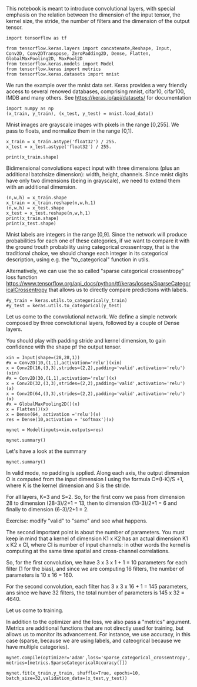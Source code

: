 This notebook is meant to introduce convolutional layers, with special emphasis on the relation between the dimension of the input tensor, the kernel size, the stride, the number of filters and the dimension of the output tensor.


```
import tensorflow as tf
```


```
from tensorflow.keras.layers import concatenate,Reshape, Input, Conv2D, Conv2DTranspose, ZeroPadding2D, Dense, Flatten, GlobalMaxPooling2D, MaxPool2D
from tensorflow.keras.models import Model
from tensorflow.keras import metrics
from tensorflow.keras.datasets import mnist
```

We run the example over the mnist data set. Keras provides a very friendly access to several renowed databases, comprising mnist, cifar10, cifar100, IMDB and many others. See https://keras.io/api/datasets/ for documentation


```
import numpy as np
(x_train, y_train), (x_test, y_test) = mnist.load_data()
```

Mnist images are grayscale images with pixels in the range [0,255].
We pass to floats, and normalize them in the range [0,1].


```
x_train = x_train.astype('float32') / 255.
x_test = x_test.astype('float32') / 255.
```


```
print(x_train.shape)
```

Bidimensional convolutions expect input with three dimensions (plus an additional batchsize dimension): width, height, channels.
Since mnist digits have only two dimensions (being in grayscale), we need to extend them with an additional dimension.


```
(n,w,h) = x_train.shape
x_train = x_train.reshape(n,w,h,1)
(n,w,h) = x_test.shape
x_test = x_test.reshape(n,w,h,1)
print(x_train.shape)
print(x_test.shape)
```

Mnist labels are integers in the range [0,9]. Since the network will produce probabilities for each one of these categories, if we want to compare it with the ground trouth probability using categorical crossentropy, that is the traditional choice, we should change each integer in its categorical description, using e.g. the "to_categorical" function in utils.

Alternatively, we can use the so called "sparse categorical crossentropy" loss function https://www.tensorflow.org/api_docs/python/tf/keras/losses/SparseCategoricalCrossentropy that allows us to directly compare predictions with labels.


```
#y_train = keras.utils.to_categorical(y_train)
#y_test = keras.utils.to_categorical(y_test)
```

Let us come to the convolutional network. We define a simple network composed by three convolutional layers, followed by a couple of Dense layers.

You should play with padding stride and kernel dimension, to gain confidence with the shape pf the output tensor.


```
xin = Input(shape=(28,28,1))
#x = Conv2D(10,(1,1),activation='relu')(xin)
x = Conv2D(16,(3,3),strides=(2,2),padding='valid',activation='relu')(xin)
#x = Conv2D(30,(1,1),activation='relu')(x)
x = Conv2D(32,(3,3),strides=(2,2),padding='valid',activation='relu')(x)
x = Conv2D(64,(3,3),strides=(2,2),padding='valid',activation='relu')(x)
#x = GlobalMaxPooling2D()(x)
x = Flatten()(x)
x = Dense(64, activation ='relu')(x)
res = Dense(10,activation = 'softmax')(x)

mynet = Model(inputs=xin,outputs=res)
```


```
mynet.summary()
```

Let's have a look at the summary


```
mynet.summary()
```

In valid mode, no padding is applied.
Along each axis, the output dimension O is computed from the input dimension I using the formula O=(I-K)/S +1, where K is the kernel dimension and S is the stride.

For all layers, K=3 and S=2. So, for the first conv we pass from dimension 28
to dimension (28-3)/2+1 = 13, then to dimension (13-3)/2+1 = 6 and finally to dimension (6-3)/2+1 = 2.

Exercise: modify "valid" to "same" and see what happens.

The second important point is about the number of parameters.
You must keep in mind that a kernel of dimension K1 x K2 has an actual dimension K1 x K2 x CI, where CI is number of input channels: in other words the kernel is computing at the same time spatial and cross-channel correlations.

So, for the first convolution, we have 3 x 3 x 1 + 1 = 10 parameters for each filter (1 for the bias), and since we are computing 16 filters, the number of parameters is 10 x 16 = 160.

For the second convolution, each filter has 3 x 3 x 16 + 1 = 145 parameters, ans since we have 32 filters, the total number of parameters is 145 x 32 = 4640.



Let us come to training.

In addition to the optimizer and the loss, we also pass a "metrics" argument. Metrics are additional functions that are not directly used for training, but allows us to monitor its advancement. For instance, we use accuracy, in this case (sparse, because we are using labels, and cateogrical because we have multiple categories).


```
mynet.compile(optimizer='adam',loss='sparse_categorical_crossentropy', metrics=[metrics.SparseCategoricalAccuracy()])
```


```
mynet.fit(x_train,y_train, shuffle=True, epochs=10, batch_size=32,validation_data=(x_test,y_test))
```

